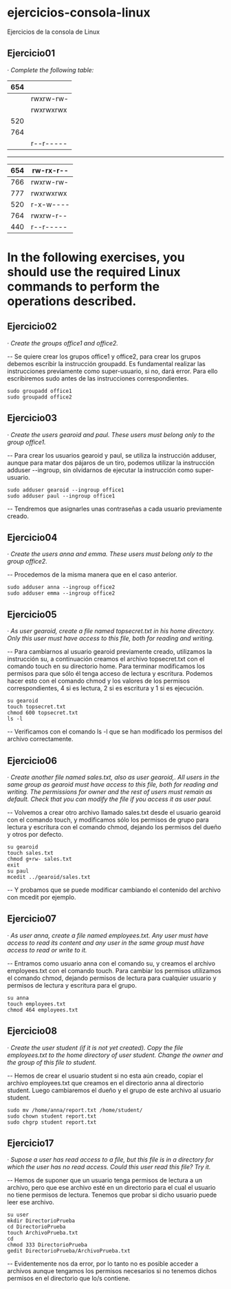 # ejercicios-consola-linux
Ejercicios de la consola de Linux

## Ejercicio01
· *Complete the following table:*

| 654 |           |    
|-----|-----------|
|     | rwxrw-rw- |
|     | rwxrwxrwx |
| 520 |           |
| 764 |           |
|     | r--r----- |

-------------------

| 654 | rw-rx-r-- |
|-----|-----------|
| 766 | rwxrw-rw- |
| 777 | rwxrwxrwx |
| 520 | r-x-w---- |
| 764 | rwxrw-r-- |
| 440 | r--r----- |


# In the following exercises, you should use the required Linux commands to perform the operations described.

## Ejercicio02
· *Create the groups office1 and office2.*

-- Se quiere crear los grupos office1 y office2, para crear los grupos debemos escribir la instrucción groupadd. Es fundamental realizar las instrucciones previamente como super-usuario, si no, dará error. Para ello escribiremos sudo antes de las instrucciones correspondientes.

```console
sudo groupadd office1
sudo groupadd office2
```

## Ejercicio03
· *Create the users gearoid and paul. These users must belong only to the group office1.*

-- Para crear los usuarios gearoid y paul, se utiliza la instrucción adduser, aunque para matar dos pájaros de un tiro, podemos utilizar la instrucción adduser --ingroup, sin olvidarnos de ejecutar la instrucción como super-usuario.

```console
sudo adduser gearoid --ingroup office1
sudo adduser paul --ingroup office1
```

-- Tendremos que asignarles unas contraseñas a cada usuario previamente creado.

## Ejercicio04
· *Create the users anna and emma. These users must belong only to the group office2.*

-- Procedemos de la misma manera que en el caso anterior.

```console
sudo adduser anna --ingroup office2
sudo adduser emma --ingroup office2
```

## Ejercicio05
· *As user gearoid, create a file named topsecret.txt in his home directory. Only this user must have access to this file, both for reading and writing.*

-- Para cambiarnos al usuario gearoid previamente creado, utilizamos la instrucción su, a continuación creamos el archivo topsecret.txt con el comando touch en su directorio home. Para terminar modificamos los permisos para que sólo él tenga acceso de lectura y escritura. Podemos hacer esto con el comando chmod y los valores de los permisos correspondientes, 4 si es lectura, 2 si es escritura y 1 si es ejecución.

```console
su gearoid
touch topsecret.txt
chmod 600 topsecret.txt
ls -l
```

-- Verificamos con el comando ls -l que se han modificado los permisos del archivo correctamente.

## Ejercicio06
· *Create another file named sales.txt, also as user gearoid,. All users in the same group as gearoid must have access to this file, both for reading and writing. The permissions for owner and the rest of users must remain as default. Check that you can modify the file if you access it as user paul.*

-- Volvemos a crear otro archivo llamado sales.txt desde el usuario gearoid con el comando touch, y modificamos sólo los permisos de grupo para lectura y escritura con el comando chmod, dejando los permisos del dueño y otros por defecto.

```console
su gearoid
touch sales.txt
chmod g+rw- sales.txt
exit
su paul
mcedit ../gearoid/sales.txt
```

-- Y probamos que se puede modificar cambiando el contenido del archivo con mcedit por ejemplo.
 
## Ejercicio07
· *As user anna, create a file named employees.txt. Any user must have access to read its content and any user in the same group must have access to read or write to it.*

-- Entramos como usuario anna con el comando su, y creamos el archivo employees.txt con el comando touch. Para cambiar los permisos utilizamos el comando chmod, dejando permisos de lectura para cualquier usuario y permisos de lectura y escritura para el grupo.

```console
su anna
touch employees.txt
chmod 464 employees.txt
```

## Ejercicio08
· *Create the user student (if it is not yet created). Copy the file employees.txt to the home directory of user student. Change the owner and the group of this file to student.*

-- Hemos de crear el usuario student si no esta aún creado, copiar el archivo employees.txt que creamos en el directorio anna al directorio student. Luego cambiaremos el dueño y el grupo de este archivo al usuario student.

```console
sudo mv /home/anna/report.txt /home/student/
sudo chown student report.txt
sudo chgrp student report.txt
```

## Ejercicio17
· *Supose a user has read access to a file, but this file is in a directory for which the user has no read access. Could this user read this file? Try it.*

-- Hemos de suponer que un usuario tenga permisos de lectura a un archivo, pero que ese archivo esté en un directorio para el cual el usuario no tiene permisos de lectura. Tenemos que probar si dicho usuario puede leer ese archivo.

```console
su user
mkdir DirectorioPrueba
cd DirectorioPrueba
touch ArchivoPrueba.txt
cd
chmod 333 DirectorioPrueba
gedit DirectorioPrueba/ArchivoPrueba.txt
```

-- Evidentemente nos da error, por lo tanto no es posible acceder a archivos aunque tengamos los permisos necesarios si no tenemos dichos permisos en el directorio que lo/s contiene.


